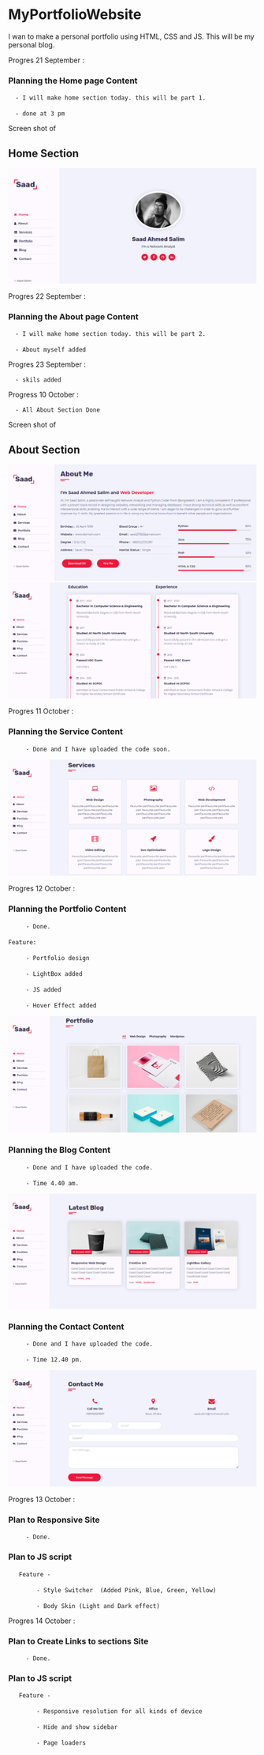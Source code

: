 # MyPortfolioWebsite
I wan to make a personal portfolio using HTML, CSS and JS. This will be my personal blog.

Progres 21 September :

   <h3> <b> Planning the Home page Content </b> </h3>
      
      - I will make home section today. this will be part 1.
      
      - done at 3 pm
      
 Screen shot of <h2>Home Section</h2>
 
 <img src ="https://github.com/SaadAhmedSalim/MyPortfolioWebsite/blob/master/Screenshot_2020-09-21%20Personal%20Portfolio%20Template.png">

Progres 22 September :

   <h3> <b> Planning the About page Content </b> </h3>
      
      - I will make home section today. this will be part 2.
      
      - About myself added

Progres 23 September :

      - skils added

Progress 10 October :

      - All About Section Done 
      
Screen shot of <h2>About Section</h2>
 
 <img src ="https://github.com/SaadAhmedSalim/MyPortfolioWebsite/blob/master/Screenshot_2020-10-11.png">
 <br>
 <img src ="https://github.com/SaadAhmedSalim/MyPortfolioWebsite/blob/master/Screenshot2_2020-10-11.png">
 
 Progres 11 October :

   <h3> <b> Planning the Service Content </b> </h3>
    
         - Done and I have uploaded the code soon.
       
   <img src ="https://github.com/SaadAhmedSalim/MyPortfolioWebsite/blob/master/Screenshot_2020-10-11 Services.png">


Progres 12 October :

   <h3> <b> Planning the Portfolio Content </b> </h3>
    
         - Done.
    
    Feature:
         
         - Portfolio design
         
         - LightBox added
         
         - JS added
         
         - Hover Effect added
         
   <img src ="https://github.com/SaadAhmedSalim/MyPortfolioWebsite/blob/master/Screenshot_2020-10-12 Portfolio.png">

 
 <h3> <b> Planning the Blog Content </b> </h3>
    
         - Done and I have uploaded the code.
         
         - Time 4.40 am.

   <img src ="https://github.com/SaadAhmedSalim/MyPortfolioWebsite/blob/master/Screenshot_2020-10-12 Blog.png">


<h3> <b> Planning the Contact Content </b> </h3>
    
         - Done and I have uploaded the code.
         
         - Time 12.40 pm.

   <img src ="https://github.com/SaadAhmedSalim/MyPortfolioWebsite/blob/master/Screenshot_2020-10-12 Contact.png">
   
   
   Progres 13 October :

   <h3> <b> Plan to Responsive Site </b> </h3>
    
         - Done.
         
   <h3> <b> Plan to JS script </b> </h3>
   
       Feature -
       
            - Style Switcher  (Added Pink, Blue, Green, Yellow)
            
            - Body Skin (Light and Dark effect)
            

Progres 14 October :

   <h3> <b> Plan to Create Links to sections Site </b> </h3>
    
         - Done.
         
   <h3> <b> Plan to JS script </b> </h3>
   
       Feature -
       
            - Responsive resolution for all kinds of device
            
            - Hide and show sidebar
            
            - Page loaders
